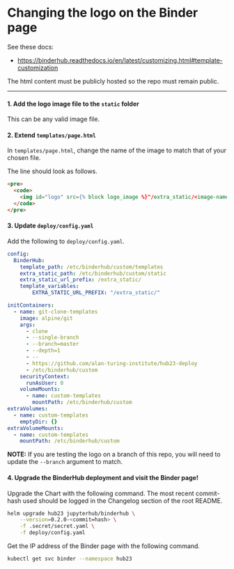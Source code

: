 # Changing the logo on the Binder page

See these docs:

- https://binderhub.readthedocs.io/en/latest/customizing.html#template-customization

The html content must be publicly hosted so the repo must remain public.

---

#### 1. Add the logo image file to the `static` folder

This can be any valid image file.

#### 2. Extend `templates/page.html`

In `templates/page.html`, change the name of the image to match that of your chosen file.

The line should look as follows.

```html
<pre>
  <code>
    <img id="logo" src={% block logo_image %}"/extra_static/<image-name>"{% endblock logo_image %} width="390px" />
  </code>
</pre>
```

#### 3. Update `deploy/config.yaml`

Add the following to `deploy/config.yaml`.

```yaml
config:
  BinderHub:
    template_path: /etc/binderhub/custom/templates
    extra_static_path: /etc/binderhub/custom/static
    extra_static_url_prefix: /extra_static/
    template_variables:
        EXTRA_STATIC_URL_PREFIX: "/extra_static/"

initContainers:
  - name: git-clone-templates
    image: alpine/git
    args:
      - clone
      - --single-branch
      - --branch=master
      - --depth=1
      - --
      - https://github.com/alan-turing-institute/hub23-deploy
      - /etc/binderhub/custom
    securityContext:
      runAsUser: 0
    volumeMounts:
      - name: custom-templates
        mountPath: /etc/binderhub/custom
extraVolumes:
  - name: custom-templates
    emptyDir: {}
extraVolumeMounts:
  - name: custom-templates
    mountPath: /etc/binderhub/custom
```

**NOTE:** If you are testing the logo on a branch of this repo, you will need to update the `--branch` argument to match.

#### 4. Upgrade the BinderHub deployment and visit the Binder page!

Upgrade the Chart with the following command.
The most recent commit-hash used should be logged in the Changelog section of the root README.

```bash
helm upgrade hub23 jupyterhub/binderhub \
    --version=0.2.0-<commit=hash> \
    -f .secret/secret.yaml \
    -f deploy/config.yaml
```

Get the IP address of the Binder page with the following command.

```bash
kubectl get svc binder --namespace hub23
```
